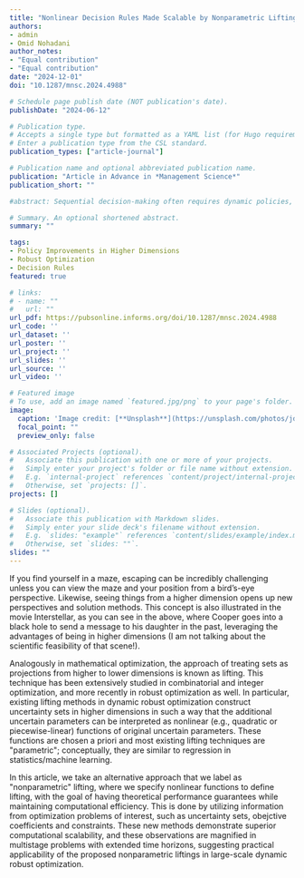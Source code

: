 ```yaml
---
title: "Nonlinear Decision Rules Made Scalable by Nonparametric Liftings"
authors:
- admin
- Omid Nohadani
author_notes:
- "Equal contribution"
- "Equal contribution"
date: "2024-12-01"
doi: "10.1287/mnsc.2024.4988"

# Schedule page publish date (NOT publication's date).
publishDate: "2024-06-12"

# Publication type.
# Accepts a single type but formatted as a YAML list (for Hugo requirements).
# Enter a publication type from the CSL standard.
publication_types: ["article-journal"]

# Publication name and optional abbreviated publication name.
publication: "Article in Advance in *Management Science*"
publication_short: ""

#abstract: Sequential decision-making often requires dynamic policies, which are computationally not tractable in general. Decision rules provide approximate solutions by restricting decisions to simple functions of uncertainties. In this paper, we consider a nonparametric lifting framework where the uncertainty space is lifted to higher dimensions to obtain nonlinear decision rules. Current lifting-based approaches require pre-determined functions and are parametric. We propose two nonparametric liftings, which derive the nonlinear functions by leveraging the uncertainty set structure and problem coefficients. Both methods integrate the benefits from lifting and nonparametric approaches, and hence, provide scalable decision rules with performance bounds. More specifically, the set-driven lifting is constructed by finding polyhedrons within uncertainty sets, inducing piecewise-linear decision rules with performance bounds. The dynamics-driven lifting, on the other hand, is constructed by extracting geometric information and accounting for problem coefficients. This is achieved by using linear decision rules of the original problem, also enabling to quantify lower bounds of objective improvements over linear decision rules. Numerical comparisons with competing methods demonstrate superior computational scalability and comparable performance in objectives. These observations are magnified in multistage problems with extended time horizons, suggesting practical applicability of the proposed nonparametric liftings in large-scale dynamic robust optimization.

# Summary. An optional shortened abstract.
summary: ""

tags:
- Policy Improvements in Higher Dimensions
- Robust Optimization
- Decision Rules
featured: true

# links:
# - name: ""
#   url: ""
url_pdf: https://pubsonline.informs.org/doi/10.1287/mnsc.2024.4988
url_code: ''
url_dataset: ''
url_poster: ''
url_project: ''
url_slides: ''
url_source: ''
url_video: ''

# Featured image
# To use, add an image named `featured.jpg/png` to your page's folder. 
image:
  caption: 'Image credit: [**Unsplash**](https://unsplash.com/photos/jdD8gXaTZsc)'
  focal_point: ""
  preview_only: false

# Associated Projects (optional).
#   Associate this publication with one or more of your projects.
#   Simply enter your project's folder or file name without extension.
#   E.g. `internal-project` references `content/project/internal-project/index.md`.
#   Otherwise, set `projects: []`.
projects: []

# Slides (optional).
#   Associate this publication with Markdown slides.
#   Simply enter your slide deck's filename without extension.
#   E.g. `slides: "example"` references `content/slides/example/index.md`.
#   Otherwise, set `slides: ""`.
slides: ""
---
```


If you find yourself in a maze, escaping can be incredibly challenging unless you can view the maze and your position from a bird’s-eye perspective. Likewise, seeing things from a higher dimension opens up new perspectives and solution methods. This concept is also illustrated in the movie Interstellar, as you can see in the above, where Cooper goes into a black hole to send a message to his daughter in the past, leveraging the advantages of being in higher dimensions (I am not talking about the scientific feasibility of that scene!).

Analogously in mathematical optimization, the approach of treating sets as projections from higher to lower dimensions is known as lifting. This technique has been extensively studied in combinatorial and integer optimization, and more recently in robust optimization as well. In particular, existing lifting methods in dynamic robust optimization construct uncertainty sets in higher dimensions in such a way that the additional uncertain parameters can be interpreted as nonlinear (e.g., quadratic or piecewise-linear) functions of original uncertain parameters. These functions are chosen a priori and most existing lifting techniques are "parametric"; conceptually, they are similar to regression in statistics/machine learning.

In this article, we take an alternative approach that we label as "nonparametric" lifting, where we specify nonlinear functions to define lifting, with the goal of having theoretical performance guarantees while maintaining computational efficiency. This is done by utilizing information from optimization problems of interest, such as uncertainty sets, obejctive coefficients and constraints. These new methods demonstrate superior computational scalability, and these observations are magnified in multistage problems with extended time horizons, suggesting practical applicability of the proposed nonparametric liftings in large-scale dynamic robust optimization.

<!-- Add the publication's **full text** or **supplementary notes** here. You can use rich formatting such as including [code, math, and images](https://docs.hugoblox.com/content/writing-markdown-latex/). -->